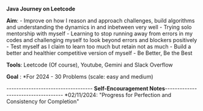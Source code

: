 **Java Journey on Leetcode**

**Aim**: - Improve on how I reason and approach challenges, build algorithms and understanding the dynamics in and inbetween very well
         - Trying solo mentorship with myself 
         - Learning to stop running away from errors in my codes and challenging myself to look beyond errors and blockers positively
         - Test myself as I claim to learn too much but retain not as much
         - Build a better and healthier competitive version of myself
         - Be Better, Be the Best

**Tools**: Leetcode (Of course), Youtube, Gemini and Slack Overflow

**Goal** : *For 2024
       - 30 Problems (scale: easy and medium)

----------------------------------- **Self-Encouragement Notes**------------------------------------
*02/11/2024: "Progress for Perfection and Consistency for Completion"
